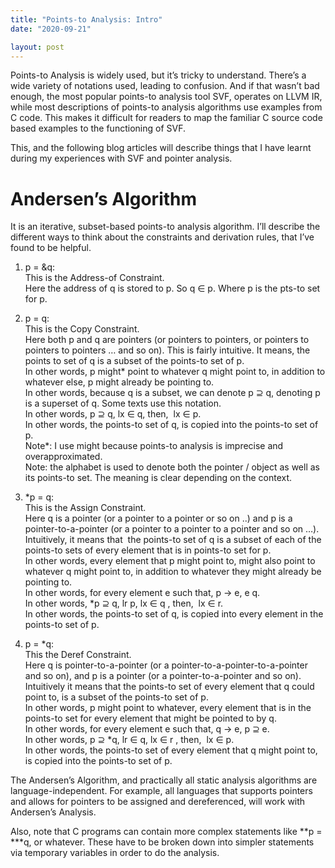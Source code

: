 ```yaml
---
title: "Points-to Analysis: Intro"
date: "2020-09-21"

layout: post
---
```


Points-to Analysis is widely used, but it’s tricky to understand. There’s a wide variety of notations used, leading to confusion. And if that wasn’t bad enough, the most popular points-to analysis tool SVF, operates on LLVM IR, while most descriptions of points-to analysis algorithms use examples from C code. This makes it difficult for readers to map the familiar C source code based examples to the functioning of SVF. 

This, and the following blog articles will describe things that I have learnt during my experiences with SVF and pointer analysis.

# **Andersen’s Algorithm**

It is an iterative, subset-based points-to analysis algorithm. I’ll describe the different ways to think about the constraints and derivation rules, that I’ve found to be helpful.

1. p = &q:  
    This is the Address-of Constraint.  
    Here the address of q is stored to p. So q ∈ p. Where p is the pts-to set for p.  
    
2. p = q:  
    This is the Copy Constraint.  
    Here both p and q are pointers (or pointers to pointers, or pointers to pointers to pointers … and so on). This is fairly intuitive. It means, the points to set of q is a subset of the points-to set of p.  
    In other words, p might\* point to whatever q might point to, in addition to whatever else, p might already be pointing to.  
    In other words, because q is a subset, we can denote p ⊇ q, denoting p is a superset of q. Some texts use this notation.  
    In other words, p ⊇ q, lx ∈ q, then,  lx ∈ p.  
    In other words, the points-to set of q, is copied into the points-to set of p.  
    Note\*: I use might because points-to analysis is imprecise and overapproximated.  
    Note: the alphabet is used to denote both the pointer / object as well as its points-to set. The meaning is clear depending on the context.  
    
3. \*p = q:  
    This is the Assign Constraint.  
    Here q is a pointer (or a pointer to a pointer or so on ..) and p is a pointer-to-a-pointer (or a pointer to a pointer to a pointer and so on …). Intuitively, it means that  the points-to set of q is a subset of each of the points-to sets of every element that is in points-to set for p.  
    In other words, every element that p might point to, might also point to whatever q might point to, in addition to whatever they might already be pointing to.  
    In other words, for every element e such that, p → e, e q.  
    In other words, \*p ⊇ q, lr p, lx ∈ q , then,  lx ∈ r.  
    In other words, the points-to set of q, is copied into every element in the points-to set of p.  
    
4. p = \*q:  
    This the Deref Constraint.  
    Here q is pointer-to-a-pointer (or a pointer-to-a-pointer-to-a-pointer and so on), and p is a pointer (or a pointer-to-a-pointer and so on). Intuitively it means that the points-to set of every element that q could point to, is a subset of the points-to set of p.  
    In other words, p might point to whatever, every element that is in the points-to set for every element that might be pointed to by q.  
    In other words, for every element e such that, q → e, p ⊇ e.  
    In other words, p ⊇ \*q, lr ∈ q, lx ∈ r , then,  lx ∈ p.  
    In other words, the points-to set of every element that q might point to, is copied into the points-to set of p.

The Andersen’s Algorithm, and practically all static analysis algorithms are language-independent. For example, all languages that supports pointers and allows for pointers to be assigned and dereferenced, will work with Andersen’s Analysis.

Also, note that C programs can contain more complex statements like \*\*p = \*\*\*q, or whatever. These have to be broken down into simpler statements via temporary variables in order to do the analysis.
